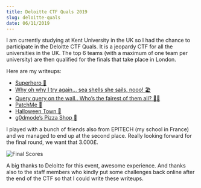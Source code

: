```yaml
---
title: Deloitte CTF Quals 2019
slug: deloitte-quals
date: 06/11/2019
---
```


I am currently studying at Kent University in the UK so I had the chance to
participate in the Deloitte CTF Quals. It is a jeopardy CTF for all the
universities in the UK. The top 6 teams (with a maximum of one team per
university) are then qualified for the finals that take place in London.

Here are my writeups:

* [Superhero 🦸](/posts/superhero)
* [Why oh why I try again… sea shells she sails, nooo! 🏖️](/posts/deloitte-sea-shells-she-sails)
* [Query query on the wall.. Who’s the fairest of them all? 👸🏻](/posts/deloitte-query-query)
* [PatchMe 🤕](/posts/deloitte-patchme)
* [Halloween Town 🎃](/posts/deloitte-halloween-town)
* [g0dmode’s Pizza Shop 🍕](/posts/deloitte-godmod-pizza)

I played with a bunch of friends also from EPITECH (my school in France)
and we managed to end up at the second place. Really looking forward for
the final round, we want that 3.000£.

![Final Scores](/assets/deloitte/score.png)

A big thanks to Deloitte for this event, awesome experience. And thanks also
to the staff members who kindly put some challenges back online after the
end of the CTF so that I could write these writeups.